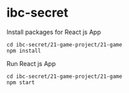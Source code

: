 # ibc-secret
Install packages for React js App
```
cd ibc-secret/21-game-project/21-game
npm install
```
Run React js App
```
cd ibc-secret/21-game-project/21-game
npm start
```

